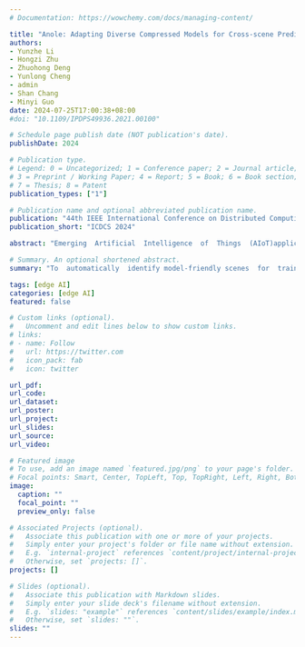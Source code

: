 ```yaml
---
# Documentation: https://wowchemy.com/docs/managing-content/

title: "Anole: Adapting Diverse Compressed Models for Cross-scene Prediction on Mobile Devices"
authors: 
- Yunzhe Li
- Hongzi Zhu 
- Zhuohong Deng
- Yunlong Cheng
- admin
- Shan Chang
- Minyi Guo
date: 2024-07-25T17:00:38+08:00
#doi: "10.1109/IPDPS49936.2021.00100"

# Schedule page publish date (NOT publication's date).
publishDate: 2024

# Publication type.
# Legend: 0 = Uncategorized; 1 = Conference paper; 2 = Journal article;
# 3 = Preprint / Working Paper; 4 = Report; 5 = Book; 6 = Book section;
# 7 = Thesis; 8 = Patent
publication_types: ["1"]

# Publication name and optional abbreviated publication name.
publication: "44th IEEE International Conference on Distributed Computing Systems (ICDCS)"
publication_short: "ICDCS 2024"

abstract: "Emerging  Artificial  Intelligence  of  Things  (AIoT)applications  desire  online  prediction  using  deep  neural  network(DNN) models on mobile devices. However, due to the movementof devices,unfamiliartest samples constantly appear, significantlyaffecting   the   prediction   accuracy   of   a   pre-trained   DNN.   Inaddition,   unstable   network   connection   calls   for   local   modelinference. In this paper, we propose a light-weight scheme, calledAnole,  to  cope  with  the  local  DNN  model  inference  on  mobiledevices.  The  core  idea  of  Anole  is  to  first  establish  an  armyof  compact  DNN  models,  and  then  adaptively  select  the  modelfitting the current test sample best for online inference. The keyis  to  automatically  identifymodel-friendlyscenes  for  trainingscene-specific  DNN  models.  To  this  end,  we  design  a  weakly-supervised scene representation learning algorithm by combiningboth human heuristics and feature similarity in separating scenes.Moreover, we further train a model classifier to predict the best-fit scene-specific DNN model for each test sample. We implementAnole on different types of mobile devices and conduct extensivetrace-driven  and  real-world  experiments  based  on  unmannedaerial   vehicles   (UAVs).   The   results   demonstrate   that   Anoleoutwits  the  method  of  using  a  versatile  large  DNN  in  terms  ofprediction accuracy (4.5% higher), response time (33.1% faster)and  power  consumption  (45.1%  lower)."

# Summary. An optional shortened abstract.
summary: "To  automatically  identify model-friendly scenes  for  training scene-specific  DNN  models,  we  design  a  weakly-supervised scene representation learning algorithm by combining both human heuristics and feature similarity in separating scenes. Moreover, we further train a model classifier to predict the best-fit scene-specific DNN model for each test sample."

tags: [edge AI]
categories: [edge AI]
featured: false

# Custom links (optional).
#   Uncomment and edit lines below to show custom links.
# links:
# - name: Follow
#   url: https://twitter.com
#   icon_pack: fab
#   icon: twitter

url_pdf:
url_code:
url_dataset:
url_poster:
url_project:
url_slides:
url_source:
url_video:

# Featured image
# To use, add an image named `featured.jpg/png` to your page's folder. 
# Focal points: Smart, Center, TopLeft, Top, TopRight, Left, Right, BottomLeft, Bottom, BottomRight.
image:
  caption: ""
  focal_point: ""
  preview_only: false

# Associated Projects (optional).
#   Associate this publication with one or more of your projects.
#   Simply enter your project's folder or file name without extension.
#   E.g. `internal-project` references `content/project/internal-project/index.md`.
#   Otherwise, set `projects: []`.
projects: []

# Slides (optional).
#   Associate this publication with Markdown slides.
#   Simply enter your slide deck's filename without extension.
#   E.g. `slides: "example"` references `content/slides/example/index.md`.
#   Otherwise, set `slides: ""`.
slides: ""
---
```

